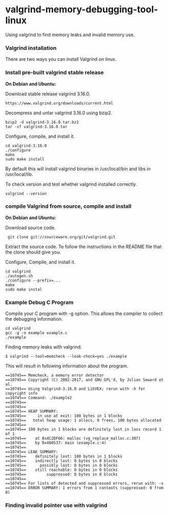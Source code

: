 # valgrind-memory-debugging-tool-linux
Using valgrind to find memory leaks and invalid memory use.

### Valgrind installation

There are two ways you can install Valgrind on linux.

### Install pre-built valgrind stable release

**On Debian and Ubuntu:**

Download stable release valgrind 3.16.0.

```
https://www.valgrind.org/downloads/current.html
```

Decompress and untar valgrind 3.16.0 using bzip2.

```
bzip2 -d valgrind-3.16.0.tar.bz2 
tar -xf valgrind-3.16.0.tar 
```

Configure, compile, and install it.

```
cd valgrind-3.16.0
./configure
make
sudo make install
```

By default this will install valgrind binaries in /usr/local/bin and libs in /usr/local/lib.

To check version and test whether valgrind installed correctly.

```
valgrind --version
```


### compile Valgrind from source, compile and install

**On Debian and Ubuntu:**

Download source code.

```
 git clone git://sourceware.org/git/valgrind.git
```

Extract the source code. To follow the instructions in the README file that the clone should give you. 

Configure, Compile, and install it.

```
cd valgrind
./autogen.sh
./configure --prefix=...
make
sudo make instal
```

### Example Debug C Program

Compile your C program with -g option. This allows the compiler to collect the debugging information.

```
cd valgrind
gcc -g -o example example.c
./example
```

Finding memory leaks with valgrind.


```
$ valgrind --tool=memcheck --leak-check=yes ./example

```

This will result in following information about the program.

```
==10745== Memcheck, a memory error detector
==10745== Copyright (C) 2002-2017, and GNU GPL'd, by Julian Seward et al.
==10745== Using Valgrind-3.16.0 and LibVEX; rerun with -h for copyright info
==10745== Command: ./example2
==10745== 
==10745== 
==10745== HEAP SUMMARY:
==10745==     in use at exit: 100 bytes in 1 blocks
==10745==   total heap usage: 1 allocs, 0 frees, 100 bytes allocated
==10745== 
==10745== 100 bytes in 1 blocks are definitely lost in loss record 1 of 1
==10745==    at 0x4C2DF66: malloc (vg_replace_malloc.c:307)
==10745==    by 0x400537: main (example.c:4)
==10745== 
==10745== LEAK SUMMARY:
==10745==    definitely lost: 100 bytes in 1 blocks
==10745==    indirectly lost: 0 bytes in 0 blocks
==10745==      possibly lost: 0 bytes in 0 blocks
==10745==    still reachable: 0 bytes in 0 blocks
==10745==         suppressed: 0 bytes in 0 blocks
==10745== 
==10745== For lists of detected and suppressed errors, rerun with: -s
==10745== ERROR SUMMARY: 1 errors from 1 contexts (suppressed: 0 from 0)
```

### Finding invalid pointer use with valgrind
